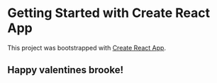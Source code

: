 # Getting Started with Create React App

This project was bootstrapped with [Create React App](https://github.com/facebook/create-react-app).


## Happy valentines brooke!
